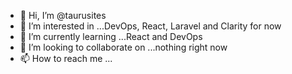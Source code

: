 - 👋 Hi, I’m @taurusites
- 👀 I’m interested in ...DevOps, React, Laravel and Clarity for now
- 🌱 I’m currently learning ...React and DevOps
- 💞️ I’m looking to collaborate on ...nothing right now
- 📫 How to reach me ...

<!---
taurusites/taurusites is a ✨ special ✨ repository because its `README.md` (this file) appears on your GitHub profile.
You can click the Preview link to take a look at your changes.
--->
